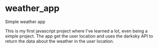 # weather_app
Simple weather app

This is my first javascript project where I've learned a lot, even being a simple project.
The app get the user location and uses the darksky API to return the data about the weather in the user location.
